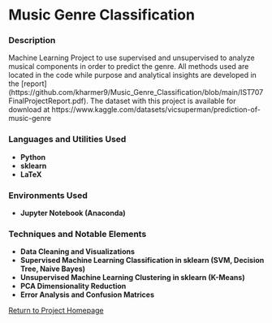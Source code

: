 <h1> Music Genre Classification </h1>

<h3> Description </h3>
Machine Learning Project to use supervised and unsupervised to analyze musical components in order to predict the genre. All methods used are located in the code while purpose and analytical insights are developed in the [report](https://github.com/kharmer9/Music_Genre_Classification/blob/main/IST707FinalProjectReport.pdf). The dataset with this project is available for download at https://www.kaggle.com/datasets/vicsuperman/prediction-of-music-genre

<h3>Languages and Utilities Used</h3>

- <b>Python</b>
- <b>sklearn</b>
- <b>LaTeX</b>

<h3>Environments Used </h3>

- <b>Jupyter Notebook (Anaconda)</b>

<h3>Techniques and Notable Elements</h3>

- <b>Data Cleaning and Visualizations</b>
- <b>Supervised Machine Learning Classification in sklearn (SVM, Decision Tree, Naive Bayes)</b>
- <b>Unsupervised Machine Learning Clustering in sklearn (K-Means)</b>
- <b>PCA Dimensionality Reduction</b>
- <b>Error Analysis and Confusion Matrices</b>

[Return to Project Homepage](https://github.com/kharmer9/kharmer9/blob/main/README.md)

